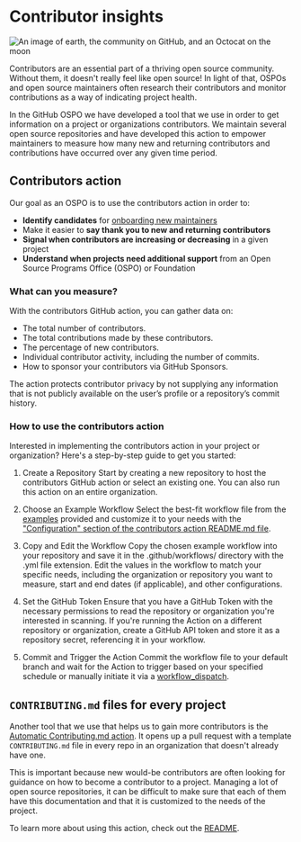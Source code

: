 # Contributor insights

![An image of earth, the community on GitHub, and an Octocat on the moon](https://github.com/github/github-ospo/blob/contributor-insights/images/community.jpg?raw=true)

Contributors are an essential part of a thriving open source community. Without them, it doesn't really feel like open source! In light of that, OSPOs and open source maintainers often research their contributors and monitor contributions as a way of indicating project health.

In the GitHub OSPO we have developed a tool that we use in order to get information on a project or organizations contributors. We maintain several open source repositories and have developed this action to empower maintainers to measure how many new and returning contributors and contributions have occurred over any given time period.

## Contributors action
Our goal as an OSPO is to use the contributors action in order to:

- **Identify candidates** for [onboarding new maintainers](https://github.blog/2023-06-01-elevating-open-source-contributors-to-open-source-maintainers/)
- Make it easier to **say thank you to new and returning contributors**
- **Signal when contributors are increasing or decreasing** in a given project
- **Understand when projects need additional support** from an Open Source Programs Office (OSPO) or Foundation

### What can you measure?

With the contributors GitHub action, you can gather data on:

- The total number of contributors.
- The total contributions made by these contributors.
- The percentage of new contributors.
- Individual contributor activity, including the number of commits.
- How to sponsor your contributors via GitHub Sponsors.

The action protects contributor privacy by not supplying any information that is not publicly available on the user’s profile or a repository’s commit history.

### How to use the contributors action

Interested in implementing the contributors action in your project or organization? Here's a step-by-step guide to get you started:

1. Create a Repository
Start by creating a new repository to host the contributors GitHub action or select an existing one. You can also run this action on an entire organization.

2. Choose an Example Workflow
Select the best-fit workflow file from the [examples](https://github.com/github/contributors/blob/main/README.md#example-workflow) provided and customize it to your needs with the ["Configuration" section of the contributors action README.md file](https://github.com/github/contributors/blob/main/README.md#configuration).

3. Copy and Edit the Workflow
Copy the chosen example workflow into your repository and save it in the .github/workflows/ directory with the .yml file extension. Edit the values in the workflow to match your specific needs, including the organization or repository you want to measure, start and end dates (if applicable), and other configurations.

4. Set the GitHub Token
Ensure that you have a GitHub Token with the necessary permissions to read the repository or organization you're interested in scanning. If you're running the Action on a different repository or organization, create a GitHub API token and store it as a repository secret, referencing it in your workflow.

5. Commit and Trigger the Action
Commit the workflow file to your default branch and wait for the Action to trigger based on your specified schedule or manually initiate it via a [workflow_dispatch](https://docs.github.com/en/actions/using-workflows/manually-running-a-workflow).

## `CONTRIBUTING.md` files for every project

Another tool that we use that helps us to gain more contributors is the [Automatic Contributing.md action](https://github.com/github/automatic-contrib-prs). It opens up a pull request with a template `CONTRIBUTING.md` file in every repo in an organization that doesn't already have one.

This is important because new would-be contributors are often looking for guidance on how to become a contributor to a project. Managing a lot of open source repositories, it can be difficult to make sure that each of them have this documentation and that it is customized to the needs of the project.

To learn more about using this action, check out the [README](https://github.com/github/automatic-contrib-prs#readme).
